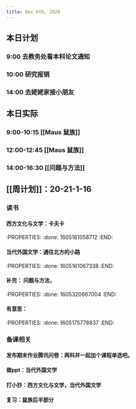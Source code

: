 ```yaml
---
title: Dec 6th, 2020
---
```


## 本日计划
### 9:00 去教务处看本科论文通知
### 10:00 研究报销
### 14:00 去姥姥家接小朋友
## 本日实际
### 9:00-10:15 [[Maus 鼠族]]
### 12:00-12:45 [[Maus 鼠族]]
### 14:00-16:30 [[问题与方法]]
##
## [[周计划]]：20-21-1-16
### 读书
#### 西方文化与文学：卡夫卡
:PROPERTIES:
:done: 1605161058712
:END:
#### 当代外国文学：通往北方的小路
:PROPERTIES:
:done: 1605161067338
:END:
#### 补完： 问题与方法，
:PROPERTIES:
:done: 1605320667004
:END:
#### 有意思：
:PROPERTIES:
:done: 1605175778837
:END:
### 备课相关
#### 发布期末作业腾讯问卷：两科并一起加个课程单选吧。
#### 做ppt：当代外国文学
#### 打小抄：西方文化与文学，当代外国文学
#### 复习：鼠族后半部分
